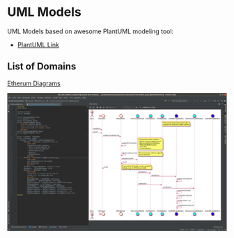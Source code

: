 # UML Models

UML Models based on awesome PlantUML modeling tool:

* [PlantUML Link](http://plantuml.com/PlantUML_Language_Reference_Guide.pdf)

## List of Domains

[Etherum Diagrams](/models/ethereum/README.md)


![Idea PlantUML Integration](/res/ideascreenshot.png)